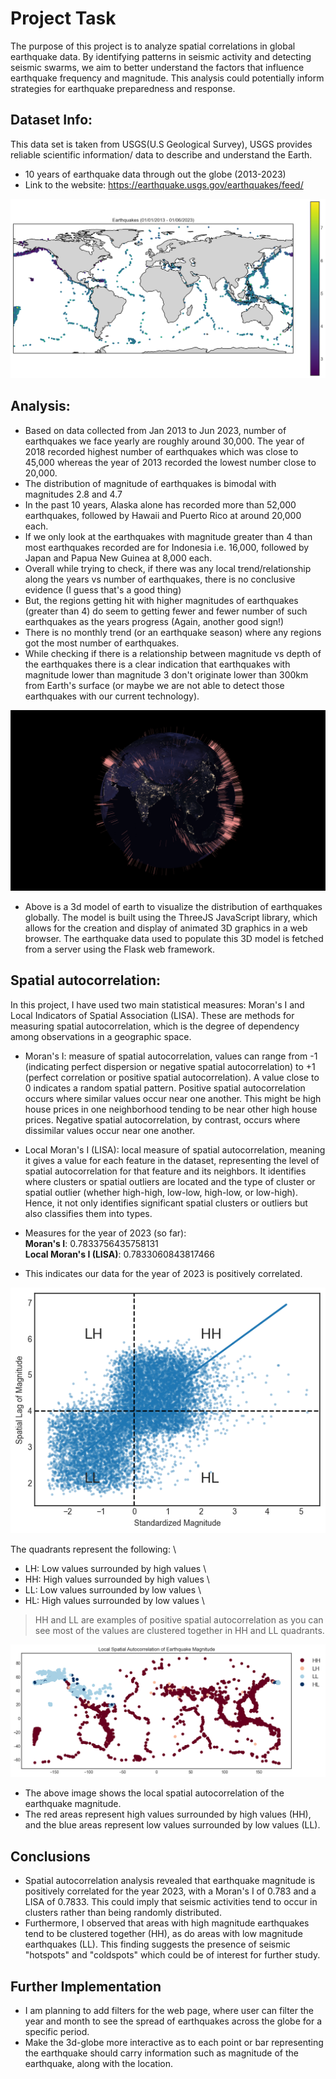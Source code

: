 # Project Task

The purpose of this project is to analyze spatial correlations in global earthquake data. By identifying patterns in seismic activity and detecting seismic swarms, we aim to better understand the factors that influence earthquake frequency and magnitude. This analysis could potentially inform strategies for earthquake preparedness and response. 

## Dataset Info:

This data set is taken from USGS(U.S Geological Survey), USGS provides reliable scientific information/ data to describe and understand the Earth.
- 10 years of earthquake data through out the globe (2013-2023)
- Link to the website: https://earthquake.usgs.gov/earthquakes/feed/

![Earthquakes between 2013- 2023](https://github.com/parthshah231/earthquake_analysis/blob/master/README/earthquakes_2013_2023.png)



## Analysis:

- Based on data collected from Jan 2013 to Jun 2023, number of earthquakes we face yearly are roughly around 30,000. The year of 2018 recorded highest number of earthquakes which was close to 45,000 whereas the year of 2013 recorded the lowest number close to 20,000.
- The distribution of magnitude of earthquakes is bimodal with magnitudes 2.8 and 4.7
- In the past 10 years, Alaska alone has recorded more than 52,000 earthquakes, followed by Hawaii and Puerto Rico at around 20,000 each.
- If we only look at the earthquakes with magnitude greater than 4 than most earthquakes recorded are for Indonesia i.e. 16,000, followed by Japan and Papua New Guinea at 8,000 each.
- Overall while trying to check, if there was any local trend/relationship along the years vs number of earthquakes, there is no conclusive evidence (I guess that's a good thing)
- But, the regions getting hit with higher magnitudes of earthquakes (greater than 4) do seem to getting fewer and fewer number of such earthquakes as the years progress (Again, another good sign!)
- There is no monthly trend (or an earthquake season) where any regions got the most number of earthquakes.
- While checking if there is a relationship between magnitude vs depth of the earthquakes there is a clear indication that earthquakes with magnitude lower than magnitude 3 don't originate lower than 300km from Earth's surface (or maybe we are not able to detect those earthquakes with our current technology). 

![3d-earth](https://github.com/parthshah231/earthquake_analysis/blob/master/README/3d_earth.png)

- Above is a 3d model of earth to visualize the distribution of earthquakes globally. The model is built using the ThreeJS JavaScript library, which allows for the creation and display of animated 3D graphics in a web browser. The earthquake data used to populate this 3D model is fetched from a server using the Flask web framework.

## Spatial autocorrelation:
In this project, I have used two main statistical measures: Moran's I and Local Indicators of Spatial Association (LISA). These are methods for measuring spatial autocorrelation, which is the degree of dependency among observations in a geographic space.
- Moran's I: measure of spatial autocorrelation, values can range from -1 (indicating perfect dispersion or negative spatial autocorrelation) to +1 (perfect correlation or positive spatial autocorrelation). A value close to 0 indicates a random spatial pattern. Positive spatial autocorrelation occurs where similar values occur near one another. This might be high house prices in one neighborhood tending to be near other high house prices. Negative spatial autocorrelation, by contrast, occurs where dissimilar values occur near one another.
- Local Moran's I (LISA):  local measure of spatial autocorrelation, meaning it gives a value for each feature in the dataset, representing the level of spatial autocorrelation for that feature and its neighbors. It identifies where clusters or spatial outliers are located and the type of cluster or spatial outlier (whether high-high, low-low, high-low, or low-high). Hence, it not only identifies significant spatial clusters or outliers but also classifies them into types.

- Measures for the year of 2023 (so far):   \
**Moran's I**: 0.7833756435758131           \
**Local Moran's I (LISA)**: 0.7833060843817466

- This indicates our data for the year of 2023 is positively correlated.

![Lisa quadrants](https://github.com/parthshah231/earthquake_analysis/blob/master/README/lisa_quadrants.png)

The quadrants represent the following:    \

- LH: Low values surrounded by high values    \
- HH: High values surrounded by high values   \
- LL: Low values surrounded by low values     \
- HL: High values surrounded by low values    \

> HH and LL are examples of positive spatial autocorrelation as you can see most of the values are clustered together in HH and LL quadrants.

![spatial autocorrelation](https://github.com/parthshah231/earthquake_analysis/blob/master/README/spatial_autocorrelation.png)

- The above image shows the local spatial autocorrelation of the earthquake magnitude.
- The red areas represent high values surrounded by high values (HH), and the blue areas represent low values surrounded by low values (LL).

## Conclusions
- Spatial autocorrelation analysis revealed that earthquake magnitude is positively correlated for the year 2023, with a Moran's I of 0.783 and a LISA of 0.7833. This could imply that seismic activities tend to occur in clusters rather than being randomly distributed. 
- Furthermore, I observed that areas with high magnitude earthquakes tend to be clustered together (HH), as do areas with low magnitude earthquakes (LL). This finding suggests the presence of seismic "hotspots" and "coldspots" which could be of interest for further study.

## Further Implementation
- I am planning to add filters for the web page, where user can filter the year and month to see the spread of earthquakes across the globe for a specific period. 
- Make the 3d-globe more interactive as to each point or bar representing the earthquake should carry information such as magnitude of the earthquake, along with the location.

